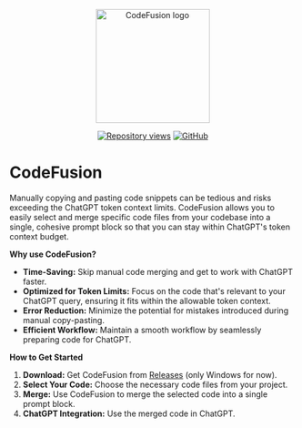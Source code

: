 <p align="center">
  <img src="https://github.com/dclipca/CodeFusion/blob/main/assets/images/app_icon.png" alt="CodeFusion logo" title="CodeFusion logo" width="200" />
</p>
<p align="center">
    <a href="https://github.com/dclipca/CodeFusion"><img src="https://hits.dwyl.com/dclipca/CodeFusion.svg?style=flat" alt="Repository views"></a>
    <a href="https://github.com/dclipca/CodeFusion"><img src="https://img.shields.io/github/stars/dclipca/CodeFusion?style=social" alt="GitHub"></a>
  <br>
</p>

# CodeFusion

Manually copying and pasting code snippets can be tedious and risks exceeding the ChatGPT token context limits. CodeFusion allows you to easily select and merge specific code files from your codebase into a single, cohesive prompt block so that you can stay within ChatGPT's token context budget.

**Why use CodeFusion?**

* **Time-Saving:**  Skip manual code merging and get to work with ChatGPT faster.
* **Optimized for Token Limits:**  Focus on the code that's relevant to your ChatGPT query, ensuring it fits within the allowable token context.
* **Error Reduction:**  Minimize the potential for mistakes introduced during manual copy-pasting.
* **Efficient Workflow:**  Maintain a smooth workflow by seamlessly preparing code for ChatGPT.

**How to Get Started**

1. **Download:** Get CodeFusion from [Releases](https://github.com/dclipca/CodeFusion/releases/) (only Windows for now).
2. **Select Your Code:** Choose the necessary code files from your project.
3. **Merge:**  Use CodeFusion to merge the selected code into a single prompt block.
4. **ChatGPT Integration:**  Use the merged code in ChatGPT.
